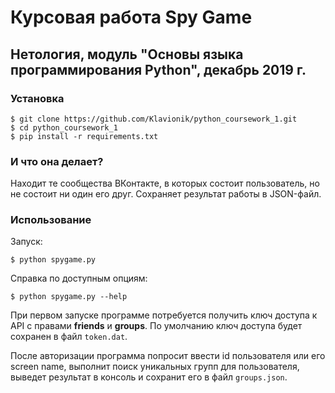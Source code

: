 # Курсовая работа Spy Game

## Нетология, модуль "Основы языка программирования Python", декабрь 2019 г.

### Установка

`$ git clone https://github.com/Klavionik/python_coursework_1.git`  
`$ cd python_coursework_1`  
`$ pip install -r requirements.txt`  

### И что она делает?

Находит те сообщества ВКонтакте, в которых состоит пользователь, но не состоит ни один его друг. Сохраняет результат работы в JSON-файл.

### Использование

Запуск:

```
$ python spygame.py
```

Справка по доступным опциям:

```
$ python spygame.py --help
```

При первом запуске программе потребуется получить ключ доступа к API с правами **friends** и **groups**. По умолчанию ключ доступа будет сохранен в файл `token.dat`.

После авторизации программа попросит ввести id пользователя или его screen name, выполнит поиск уникальных групп для пользователя, выведет результат в консоль и сохранит его в файл `groups.json`.
